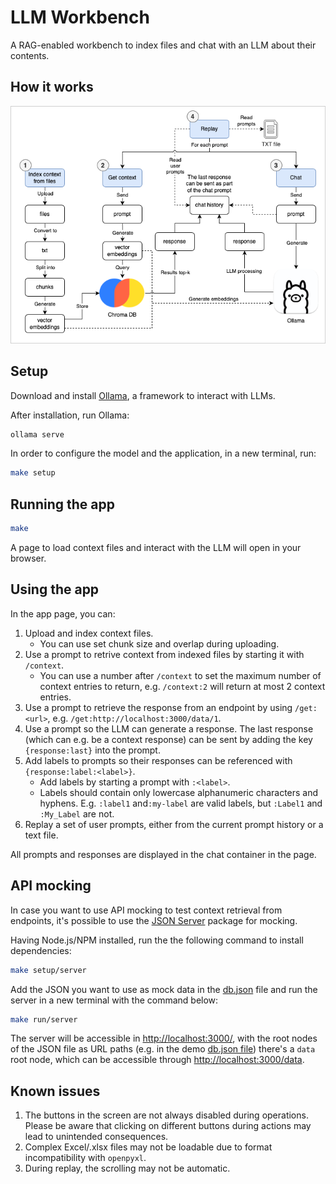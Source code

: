 # LLM Workbench

A RAG-enabled workbench to index files and chat with an LLM about their contents.

## How it works

![image](doc/app_flow.drawio.png)

## Setup

Download and install [Ollama](https://www.ollama.com), a framework to interact with LLMs.

After installation, run Ollama:

```bash
ollama serve
```

In order to configure the model and the application, in a new terminal, run:

```bash
make setup
```

## Running the app

```bash
make
```

A page to load context files and interact with the LLM will open in your browser.

## Using the app

In the app page, you can:

1. Upload and index context files.
    - You can use set chunk size and overlap during uploading.
2. Use a prompt to retrive context from indexed files by starting it with `/context`.
    - You can use a number after `/context` to set the maximum number of context entries to return, e.g. `/context:2` will return at most 2 context entries.
3. Use a prompt to retrieve the response from an endpoint by using `/get:<url>`, e.g. `/get:http://localhost:3000/data/1`.
4. Use a prompt so the LLM can generate a response. The last response (which can e.g. be a context response) can be sent by adding the key `{response:last}` into the prompt.
5. Add labels to prompts so their responses can be referenced with `{response:label:<label>}`.
    - Add labels by starting a prompt with `:<label>`.
    - Labels should contain only lowercase alphanumeric characters and hyphens. E.g. `:label1` and`:my-label` are valid labels, but `:Label1` and `:My_Label` are not.
6. Replay a set of user prompts, either from the current prompt history or a text file.

All prompts and responses are displayed in the chat container in the page.

## API mocking

In case you want to use API mocking to test context retrieval from endpoints, it's possible to use the [JSON Server](https://github.com/typicode/json-server) package for mocking.

Having Node.js/NPM installed, run the the following command to install dependencies:

```bash
make setup/server
```

Add the JSON you want to use as mock data in the [db.json](db.json) file and run the server in a new terminal with the command below:

```bash
make run/server
```

The server will be accessible in [http://localhost:3000/](http://localhost:3000/), with the root nodes of the JSON file as URL paths (e.g. in the demo [db.json file](db.json)) there's a `data` root node, which can be accessible through [http://localhost:3000/data](http://localhost:3000/data).

## Known issues

1. The buttons in the screen are not always disabled during operations. Please be aware that clicking on different buttons during actions may lead to unintended consequences.
2. Complex Excel/.xlsx files may not be loadable due to format incompatibility with `openpyxl`.
3. During replay, the scrolling may not be automatic.
